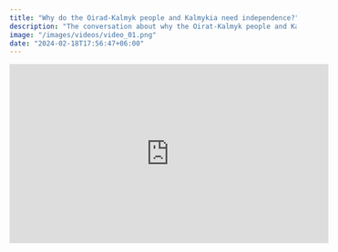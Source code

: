 ```yaml
---
title: "Why do the Oirad-Kalmyk people and Kalmykia need independence?"
description: "The conversation about why the Oirat-Kalmyk people and Kalmykia need an independent sovereign state and what good independence will bring to the Republic and its population is being conducted by members of the Congress of the Oirat-Kalmyk people Arslang Sanjiev and Batyr Boromangnaev."
image: "/images/videos/video_01.png"
date: "2024-02-18T17:56:47+06:00"
---
```


<iframe width="560" height="315" src="https://www.youtube.com/embed/AvtjwbpYlFs?si=rwxmOTqeU96elwnG" title="YouTube video player" frameborder="0" allow="accelerometer; autoplay; clipboard-write; encrypted-media; gyroscope; picture-in-picture; web-share" allowfullscreen></iframe>